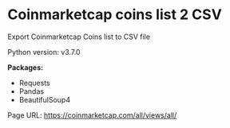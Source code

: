 # Coinmarketcap coins list 2 CSV
Export Coinmarketcap Coins list to CSV file

Python version: v3.7.0

**Packages:**
- Requests
- Pandas
- BeautifulSoup4

Page URL: https://coinmarketcap.com/all/views/all/
